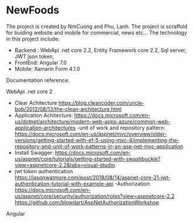 # NewFoods
The project is created by NmCuong and Phu, Lanh. The project is scraffold for buiding website and mobile for commercial, news etc... 
The technology in this project include: 
- Backend : WebApi .net core 2.2, Entity Framework core 2.2, Sql server, JWT json token, 
- FrontEnd: Angular 7.0
- Mobile: Xamarin Form 4.1.0

Documentation reference:

WebApi .net core 2
- Clear Achitecture
https://blog.cleancoder.com/uncle-bob/2012/08/13/the-clean-architecture.html
- Application Achitecture:
 https://docs.microsoft.com/en-us/dotnet/architecture/modern-web-apps-azure/common-web-application-architectures
-unit of work and repository pattern: https://docs.microsoft.com/en-us/aspnet/mvc/overview/older-versions/getting-started-with-ef-5-using-mvc-4/implementing-the-repository-and-unit-of-work-patterns-in-an-asp-net-mvc-application
- Install Swagger: 
https://docs.microsoft.com/en-us/aspnet/core/tutorials/getting-started-with-swashbuckle?view=aspnetcore-2.2&tabs=visual-studio
- jwt token authentication
https://jasonwatmore.com/post/2018/08/14/aspnet-core-21-jwt-authentication-tutorial-with-example-api
-Authorization:
https://docs.microsoft.com/en-us/aspnet/core/security/authorization/roles?view=aspnetcore-2.2
https://github.com/blowdart/AspNetAuthorizationWorkshop

Angular

